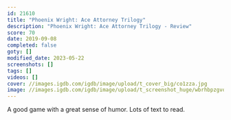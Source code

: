 ```yaml
---
id: 21610
title: "Phoenix Wright: Ace Attorney Trilogy"
description: "Phoenix Wright: Ace Attorney Trilogy - Review"
score: 70
date: 2019-09-08
completed: false
goty: []
modified_date: 2023-05-22
screenshots: []
tags: []
videos: []
cover: //images.igdb.com/igdb/image/upload/t_cover_big/co1zza.jpg
image: //images.igdb.com/igdb/image/upload/t_screenshot_huge/wbrhbpzgvovc8iv8xm2s.jpg
---
```

A good game with a great sense of humor. Lots of text to read.
